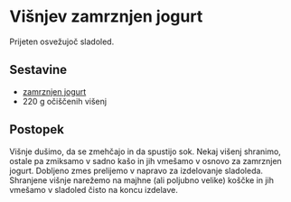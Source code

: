 # Višnjev zamrznjen jogurt

Prijeten osvežujoč sladoled.

## Sestavine

 * [zamrznjen jogurt](https://github.com/rodeob/sladoled/blob/master/froyo/froyo.md)
 * 220 g očiščenih višenj
 
## Postopek

Višnje dušimo, da se zmehčajo in da spustijo sok. Nekaj višenj shranimo, ostale pa zmiksamo v sadno kašo in jih vmešamo v osnovo za zamrznjen jogurt. Dobljeno zmes prelijemo v napravo za izdelovanje sladoleda. Shranjene višnje narežemo na majhne (ali poljubno velike) koščke in jih vmešamo v sladoled čisto na koncu izdelave.
